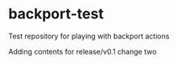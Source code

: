 # backport-test
Test repository for playing with backport actions

Adding contents for release/v0.1
change two